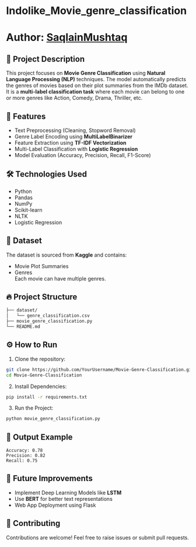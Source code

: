 # Indolike_Movie_genre_classification


# Author: [SaqlainMushtaq](https://github.com/Salahuddin-Aayubi)

## 📌 Project Description  
This project focuses on **Movie Genre Classification** using **Natural Language Processing (NLP)** techniques. The model automatically predicts the genres of movies based on their plot summaries from the IMDb dataset. It is a **multi-label classification task** where each movie can belong to one or more genres like Action, Comedy, Drama, Thriller, etc.

## 🔑 Features  
- Text Preprocessing (Cleaning, Stopword Removal)  
- Genre Label Encoding using **MultiLabelBinarizer**  
- Feature Extraction using **TF-IDF Vectorization**  
- Multi-Label Classification with **Logistic Regression**  
- Model Evaluation (Accuracy, Precision, Recall, F1-Score)  

## 🛠️ Technologies Used  
- Python  
- Pandas  
- NumPy  
- Scikit-learn  
- NLTK  
- Logistic Regression  

## 📄 Dataset  
The dataset is sourced from **Kaggle** and contains:  
- Movie Plot Summaries  
- Genres  
Each movie can have multiple genres.  

## 🔥 Project Structure  
```bash
├── dataset/
│   └── genre_classification.csv
├── movie_genre_classification.py
└── README.md
```

## ⚙️ How to Run  
1. Clone the repository:  
```bash
git clone https://github.com/YourUsername/Movie-Genre-Classification.git
cd Movie-Genre-Classification
```
2. Install Dependencies:  
```bash
pip install -r requirements.txt
```
3. Run the Project:  
```bash
python movie_genre_classification.py
```

## 🎯 Output Example  
```
Accuracy: 0.78  
Precision: 0.82  
Recall: 0.75  
```

## 📌 Future Improvements  
- Implement Deep Learning Models like **LSTM**  
- Use **BERT** for better text representations  
- Web App Deployment using Flask  

## 🤝 Contributing  
Contributions are welcome! Feel free to raise issues or submit pull requests.  


